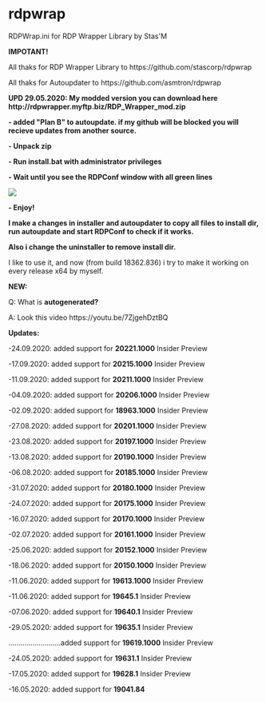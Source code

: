 # rdpwrap
RDPWrap.ini for RDP Wrapper Library by Stas'M
<p><b>IMPOTANT!</b>
<p>All thaks for RDP Wrapper Library to https://github.com/stascorp/rdpwrap
<p>All thaks for Autoupdater to https://github.com/asmtron/rdpwrap
<p> <b>UPD 29.05.2020: My modded version you can download here http://rdpwrapper.myftp.biz/RDP_Wrapper_mod.zip
<p>- added "Plan B" to autoupdate. if my github will be blocked you will recieve updates from another source.
<p>- Unpack zip
<p>- Run install.bat with administrator privileges
<p>- Wait until you see the RDPConf window with all green lines
<p> <img src=https://b.radikal.ru/b28/2005/47/505a630a9521.png>
<p>- Enjoy!
<p>I make a changes in installer and autoupdater to  copy all files to install dir, run autoupdate and start RDPConf to check if it works.
<p>Also i change the uninstaller to remove install dir.</b>
<p>
<p>I like to use it, and now (from build 18362.836) i try to make it working on every release x64 by myself.
<p><b>NEW:</b> 
<p>Q: What is <b>autogenerated?</b>
<p>A: Look this video https://youtu.be/7ZjgehDztBQ</b>
<p>
<p><b>Updates:</b> 
<p>-24.09.2020: added support for <b>20221.1000</b> Insider Preview
<p>-17.09.2020: added support for <b>20215.1000</b> Insider Preview
<p>-11.09.2020: added support for <b>20211.1000</b> Insider Preview
<p>-04.09.2020: added support for <b>20206.1000</b> Insider Preview
<p>-02.09.2020: added support for <b>18963.1000</b> Insider Preview
<p>-27.08.2020: added support for <b>20201.1000</b> Insider Preview
<p>-23.08.2020: added support for <b>20197.1000</b> Insider Preview
<p>-13.08.2020: added support for <b>20190.1000</b> Insider Preview
<p>-06.08.2020: added support for <b>20185.1000</b> Insider Preview
<p>-31.07.2020: added support for <b>20180.1000</b> Insider Preview
<p>-24.07.2020: added support for <b>20175.1000</b> Insider Preview
<p>-16.07.2020: added support for <b>20170.1000</b> Insider Preview
<p>-02.07.2020: added support for <b>20161.1000</b> Insider Preview
<p>-25.06.2020: added support for <b>20152.1000</b> Insider Preview
<p>-18.06.2020: added support for <b>20150.1000</b> Insider Preview
<p>-11.06.2020: added support for <b>19613.1000</b> Insider Preview
<p>-11.06.2020: added support for <b>19645.1</b> Insider Preview
<p>-07.06.2020: added support for <b>19640.1</b> Insider Preview
<p>-29.05.2020: added support for <b>19635.1</b> Insider Preview
<p>..........................added support for <b>19619.1000</b> Insider Preview
<p>-24.05.2020: added support for <b>19631.1</b> Insider Preview
<p>-17.05.2020: added support for <b>19628.1</b> Insider Preview
<p>-16.05.2020: added support for <b>19041.84</b>
